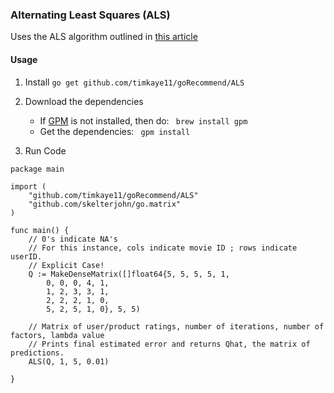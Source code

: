 ### Alternating Least Squares (ALS)

Uses the ALS algorithm outlined in [this article](http://wanlab.poly.edu/recsys12/recsys/p83.pdf)

#### Usage

1. Install
```go get github.com/timkaye11/goRecommend/ALS```

2. Download the dependencies
	 - If [GPM](http://www.github.com/pote/gpm) is not installed, then do:
	 ``` brew install gpm```
	 - Get the dependencies:
	 ``` gpm install```

3. Run Code
``` 
package main

import (
	"github.com/timkaye11/goRecommend/ALS"
	"github.com/skelterjohn/go.matrix"
)

func main() {
	// 0's indicate NA's
	// For this instance, cols indicate movie ID ; rows indicate userID.
	// Explicit Case!
	Q := MakeDenseMatrix([]float64{5, 5, 5, 5, 1,
		0, 0, 0, 4, 1,
		1, 2, 3, 3, 1,
		2, 2, 2, 1, 0,
		5, 2, 5, 1, 0}, 5, 5)

	// Matrix of user/product ratings, number of iterations, number of factors, lambda value
	// Prints final estimated error and returns Qhat, the matrix of predictions. 
	ALS(Q, 1, 5, 0.01)

}
```